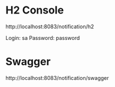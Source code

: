 # H2 Console

http://localhost:8083/notification/h2

Login: sa
Password: password

# Swagger

http://localhost:8083/notification/swagger